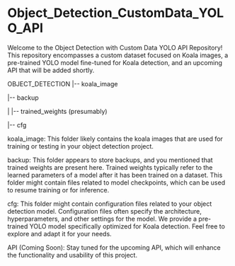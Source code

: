 # Object_Detection_CustomData_YOLO_API

Welcome to the Object Detection with Custom Data YOLO API Repository! This repository encompasses a custom dataset focused on Koala images, a pre-trained YOLO model fine-tuned for Koala detection, and an upcoming API that will be added shortly.

OBJECT_DETECTION
|-- koala_image

|-- backup

|   |-- trained_weights (presumably)

|-- cfg


koala_image: This folder likely contains the koala images that are used for training or testing in your object detection project.

backup: This folder appears to store backups, and you mentioned that trained weights are present here. Trained weights typically refer to the learned parameters of a model after it has been trained on a dataset. This folder might contain files related to model checkpoints, which can be used to resume training or for inference.

cfg: This folder might contain configuration files related to your object detection model. Configuration files often specify the architecture, hyperparameters, and other settings for the model. We provide a pre-trained YOLO model specifically optimized for Koala detection. Feel free to explore and adapt it for your needs.


API (Coming Soon): Stay tuned for the upcoming API, which will enhance the functionality and usability of this project.
